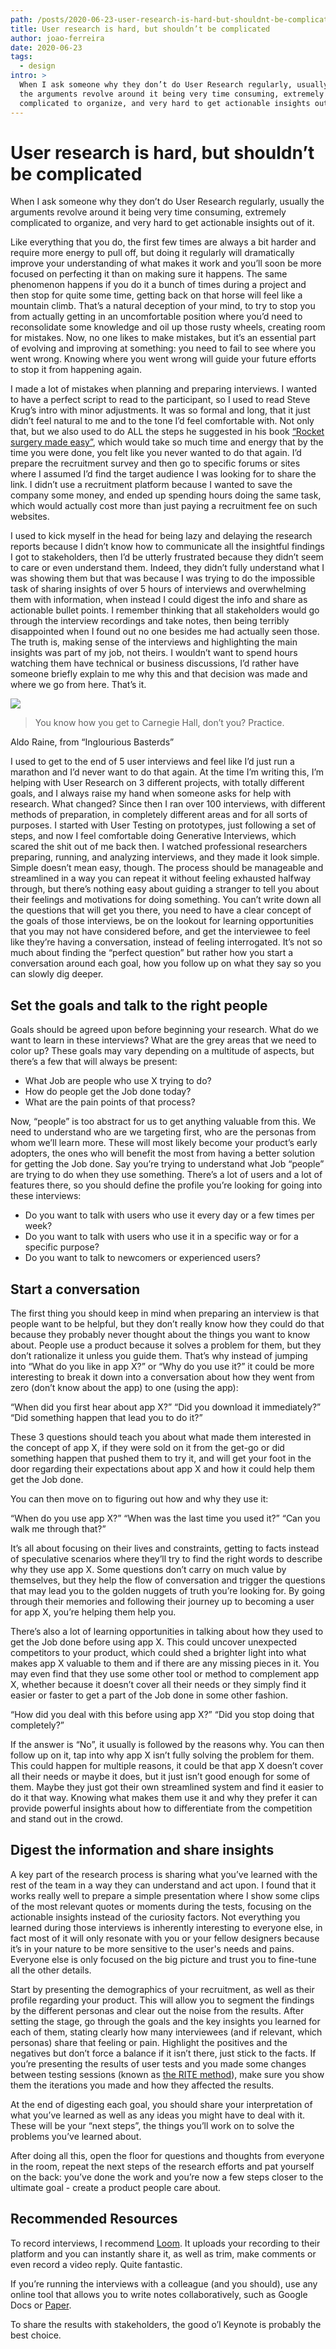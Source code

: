 ```yaml
---
path: /posts/2020-06-23-user-research-is-hard-but-shouldnt-be-complicated
title: User research is hard, but shouldn’t be complicated
author: joao-ferreira
date: 2020-06-23
tags:
  - design
intro: >
  When I ask someone why they don’t do User Research regularly, usually
  the arguments revolve around it being very time consuming, extremely
  complicated to organize, and very hard to get actionable insights out of it.
---
```


# User research is hard, but shouldn’t be complicated

When I ask someone why they don’t do User Research regularly, usually the arguments revolve around it being very time consuming, extremely complicated to organize, and very hard to get actionable insights out of it.

Like everything that you do, the first few times are always a bit harder and require more energy to pull off, but doing it regularly will dramatically improve your understanding of what makes it work and you’ll soon be more focused on perfecting it than on making sure it happens. The same phenomenon happens if you do it a bunch of times during a project and then stop for quite some time, getting back on that horse will feel like a mountain climb. That’s a natural deception of your mind, to try to stop you from actually getting in an uncomfortable position where you’d need to reconsolidate some knowledge and oil up those rusty wheels, creating room for mistakes. Now, no one likes to make mistakes, but it’s an essential part of evolving and improving at something: you need to fail to see where you went wrong. Knowing where you went wrong will guide your future efforts to stop it from happening again.

I made a lot of mistakes when planning and preparing interviews. I wanted to have a perfect script to read to the participant, so I used to read Steve Krug’s intro with minor adjustments. It was so formal and long, that it just didn’t feel natural to me and to the tone I’d feel comfortable with. Not only that, but we also used to do ALL the steps he suggested in his book [“Rocket](http://www.sensible.com/rsme.html) [surgery made easy”](http://www.sensible.com/rsme.html), which would take so much time and energy that by the time you were done, you felt like you never wanted to do that again. I’d prepare the recruitment survey and then go to specific forums or sites where I assumed I’d find the target audience I was looking for to share the link. I didn’t use a recruitment platform because I wanted to save the company some money, and ended up spending hours doing the same task, which would actually cost more than just paying a recruitment fee on such websites.

I used to kick myself in the head for being lazy and delaying the research reports because I didn’t know how to communicate all the insightful findings I got to stakeholders, then I’d be utterly frustrated because they didn’t seem to care or even understand them. Indeed, they didn’t fully understand what I was showing them but that was because I was trying to do the impossible task of sharing insights of over 5 hours of interviews and overwhelming them with information, when instead I could digest the info and share as actionable bullet points. I remember thinking that all stakeholders would go through the interview recordings and take notes, then being terribly disappointed when I found out no one besides me had actually seen those. The truth is, making sense of the interviews and highlighting the main insights was part of my job, not theirs. I wouldn’t want to spend hours watching them have technical or business discussions, I’d rather have someone briefly explain to me why this and that decision was made and where we go from here. That’s it.

![](./inglourious_basterds.jpg)

> You know how you get to Carnegie Hall, don’t you? Practice.

Aldo Raine, from “Inglourious Basterds”

I used to get to the end of 5 user interviews and feel like I’d just run a marathon and I’d never want to do that again. At the time I’m writing this, I’m helping with User Research on 3 different projects, with totally different goals, and I always raise my hand when someone asks for help with research. What changed? Since then I ran over 100 interviews, with different methods of preparation, in completely different areas and for all sorts of purposes. I started with User Testing on prototypes, just following a set of steps, and now I feel comfortable doing Generative Interviews, which scared the shit out of me back then. I watched professional researchers preparing, running, and analyzing interviews, and they made it look simple. Simple doesn’t mean easy, though. The process should be manageable and streamlined in a way you can repeat it without feeling exhausted halfway through, but there’s nothing easy about guiding a stranger to tell you about their feelings and motivations for doing something. You can’t write down all the questions that will get you there, you need to have a clear concept of the goals of those interviews, be on the lookout for learning opportunities that you may not have considered before, and get the interviewee to feel like they’re having a conversation, instead of feeling interrogated. It’s not so much about finding the “perfect question” but rather how you start a conversation around each goal, how you follow up on what they say so you can slowly dig deeper.

## Set the goals and talk to the right people

Goals should be agreed upon before beginning your research. What do we want to learn in these interviews? What are the grey areas that we need to color up? These goals may vary depending on a multitude of aspects, but there’s a few that will always be present:

- What Job are people who use X trying to do?
- How do people get the Job done today?
- What are the pain points of that process?

Now, “people” is too abstract for us to get anything valuable from this. We need to understand who are we targeting first, who are the personas from whom we’ll learn more. These will most likely become your product’s early adopters, the ones who will benefit the most from having a better solution for getting the Job done. Say you’re trying to understand what Job “people” are trying to do when they use something. There’s a lot of users and a lot of features there, so you should define the profile you’re looking for going into these interviews:

- Do you want to talk with users who use it every day or a few times per week?
- Do you want to talk with users who use it in a specific way or for a specific purpose?
- Do you want to talk to newcomers or experienced users?

## Start a conversation

The first thing you should keep in mind when preparing an interview is that people want to be helpful, but they don’t really know how they could do that because they probably never thought about the things you want to know about. People use a product because it solves a problem for them, but they don’t rationalize it unless you guide them. That’s why instead of jumping into “What do you like in app X?” or “Why do you use it?” it could be more interesting to break it down into a conversation about how they went from zero (don’t know about the app) to one (using the app):

“When did you first hear about app X?”
“Did you download it immediately?”
“Did something happen that lead you to do it?”

These 3 questions should teach you about what made them interested in the concept of app X, if they were sold on it from the get-go or did something happen that pushed them to try it, and will get your foot in the door regarding their expectations about app X and how it could help them get the Job done.

You can then move on to figuring out how and why they use it:

“When do you use app X?”
“When was the last time you used it?”
“Can you walk me through that?”

It’s all about focusing on their lives and constraints, getting to facts instead of speculative scenarios where they’ll try to find the right words to describe why they use app X. Some questions don’t carry on much value by themselves, but they help the flow of conversation and trigger the questions that may lead you to the golden nuggets of truth you’re looking for. By going through their memories and following their journey up to becoming a user for app X, you’re helping them help you.

There’s also a lot of learning opportunities in talking about how they used to get the Job done before using app X. This could uncover unexpected competitors to your product, which could shed a brighter light into what makes app X valuable to them and if there are any missing pieces in it. You may even find that they use some other tool or method to complement app X, whether because it doesn’t cover all their needs or they simply find it easier or faster to get a part of the Job done in some other fashion.

“How did you deal with this before using app X?”
“Did you stop doing that completely?”

If the answer is “No”, it usually is followed by the reasons why. You can then follow up on it, tap into why app X isn’t fully solving the problem for them. This could happen for multiple reasons, it could be that app X doesn’t cover all their needs or maybe it does, but it just isn’t good enough for some of them. Maybe they just got their own streamlined system and find it easier to do it that way. Knowing what makes them use it and why they prefer it can provide powerful insights about how to differentiate from the competition and stand out in the crowd.

## Digest the information and share insights

A key part of the research process is sharing what you’ve learned with the rest of the team in a way they can understand and act upon. I found that it works really well to prepare a simple presentation where I show some clips of the most relevant quotes or moments during the tests, focusing on the actionable insights instead of the curiosity factors. Not everything you learned during those interviews is inherently interesting to everyone else, in fact most of it will only resonate with you or your fellow designers because it’s in your nature to be more sensitive to the user's needs and pains. Everyone else is only focused on the big picture and trust you to fine-tune all the other details.

Start by presenting the demographics of your recruitment, as well as their profile regarding your product. This will allow you to segment the findings by the different personas and clear out the noise from the results. After setting the stage, go through the goals and the key insights you learned for each of them, stating clearly how many interviewees (and if relevant, which personas) share that feeling or pain. Highlight the positives and the negatives but don’t force a balance if it isn’t there, just stick to the facts. If you’re presenting the results of user tests and you made some changes between testing sessions (known as [the RITE method](https://uxmag.com/articles/the-rite-way-to-prototype)), make sure you show them the iterations you made and how they affected the results.

At the end of digesting each goal, you should share your interpretation of what you’ve learned as well as any ideas you might have to deal with it. These will be your “next steps”, the things you’ll work on to solve the problems you’ve learned about.

After doing all this, open the floor for questions and thoughts from everyone in the room, repeat the next steps of the research efforts and pat yourself on the back: you’ve done the work and you’re now a few steps closer to the ultimate goal - create a product people care about.

## Recommended Resources

To record interviews, I recommend [Loom](http://www.loom.com/). It uploads your recording to their platform and you can instantly share it, as well as trim, make comments or even record a video reply. Quite fantastic.

If you’re running the interviews with a colleague (and you should), use any online tool that allows you to write notes collaboratively, such as Google Docs or [Paper](https://paper.dropbox.com/).

To share the results with stakeholders, the good o’l Keynote is probably the best choice.
